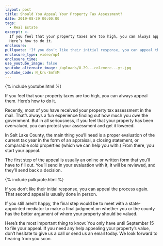 ```yaml
---
layout: post
title: Should You Appeal Your Property Tax Assessment?
date: 2019-08-29 00:00:00
tags:
  - Real Estate
excerpt: >-
  If you feel that your property taxes are too high, you can always appeal them.
  Here’s how to do it.
enclosure:
pullquote: 'If you don’t like their initial response, you can appeal the process again.'
enclosure_type: video/mp4
enclosure_time:
use_youtube_image: false
youtube_alternate_image: /uploads/8-29---colemere---yt.jpg
youtube_code: N_kru-SmfmM
---
```


{% include youtube.html %}

If you feel that your property taxes are too high, you can always appeal them. Here’s how to do it.

Recently, most of you have received your property tax assessment in the mail. That’s always a fun experience finding out how much you owe the government. But in all seriousness, if you feel that your property has been overvalued, you can protest your assessment and get it lowered.

In Salt Lake County, the main thing you’ll need is a proper evaluation of the current tax year in the form of an appraisal, a closing statement, or comparable sold properties (which we can help you with.) From there, you start your appeal.

The first step of the appeal is usually an online or written form that you’ll have to fill out. You’ll send in your evaluation with it, it will be reviewed, and they’ll send back a decision.

{% include pullquote.html %}

If you don’t like their initial response, you can appeal the process again. That second appeal is usually done in person.

If you still aren’t happy, the final step would be to meet with a state-appointed mediator to make a final judgment on whether you or the county has the better argument of where your property should be valued.

Here’s the most important thing to know: You only have until September 15 to file your appeal. If you need any help appealing your property’s value, don’t hesitate to give us a call or send us an email today. We look forward to hearing from you soon.